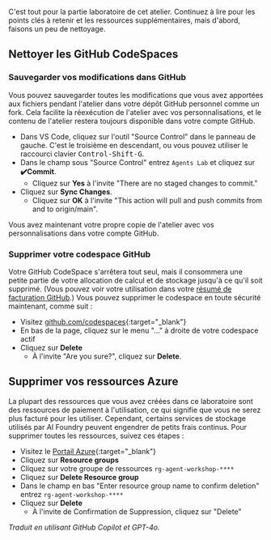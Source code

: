 C'est tout pour la partie laboratoire de cet atelier. Continuez à lire pour les points clés à retenir et les ressources supplémentaires, mais d'abord, faisons un peu de nettoyage.

## Nettoyer les GitHub CodeSpaces

### Sauvegarder vos modifications dans GitHub

Vous pouvez sauvegarder toutes les modifications que vous avez apportées aux fichiers pendant l'atelier dans votre dépôt GitHub personnel comme un fork. Cela facilite la réexécution de l'atelier avec vos personnalisations, et le contenu de l'atelier restera toujours disponible dans votre compte GitHub.

* Dans VS Code, cliquez sur l'outil "Source Control" dans le panneau de gauche. C'est le troisième en descendant, ou vous pouvez utiliser le raccourci clavier <kbd>Control-Shift-G</kbd>.
* Dans le champ sous "Source Control" entrez `Agents Lab` et cliquez sur **✔️Commit**.
  * Cliquez sur **Yes** à l'invite "There are no staged changes to commit."
* Cliquez sur **Sync Changes**.
  * Cliquez sur **OK** à l'invite "This action will pull and push commits from and to origin/main".

Vous avez maintenant votre propre copie de l'atelier avec vos personnalisations dans votre compte GitHub.

### Supprimer votre codespace GitHub

Votre GitHub CodeSpace s'arrêtera tout seul, mais il consommera une petite partie de votre allocation de calcul et de stockage jusqu'à ce qu'il soit supprimé. (Vous pouvez voir votre utilisation dans votre [résumé de facturation GitHub](https://github.com/settings/billing/summary).) Vous pouvez supprimer le codespace en toute sécurité maintenant, comme suit :

* Visitez [github.com/codespaces](https://github.com/codespaces){:target="_blank"}
* En bas de la page, cliquez sur le menu "..." à droite de votre codespace actif
* Cliquez sur **Delete**
  * À l'invite "Are you sure?", cliquez sur **Delete**.

## Supprimer vos ressources Azure

La plupart des ressources que vous avez créées dans ce laboratoire sont des ressources de paiement à l'utilisation, ce qui signifie que vous ne serez plus facturé pour les utiliser. Cependant, certains services de stockage utilisés par AI Foundry peuvent engendrer de petits frais continus. Pour supprimer toutes les ressources, suivez ces étapes :

* Visitez le [Portail Azure](https://portal.azure.com){:target="_blank"}
* Cliquez sur **Resource groups**
* Cliquez sur votre groupe de ressources `rg-agent-workshop-****`
* Cliquez sur **Delete Resource group**
* Dans le champ en bas "Enter resource group name to confirm deletion" entrez `rg-agent-workshop-****`
* Cliquez sur **Delete**
  * À l'invite de Confirmation de Suppression, cliquez sur "Delete"

*Traduit en utilisant GitHub Copilot et GPT-4o.*
